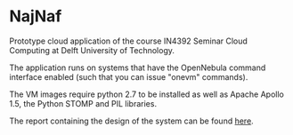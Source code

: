 NajNaf
======

Prototype cloud application of the course IN4392 Seminar Cloud Computing at Delft University of Technology.

The application runs on systems that have the OpenNebula command interface enabled (such that you can issue "onevm" commands).

The VM images require python 2.7 to be installed as well as Apache Apollo 1.5, the Python STOMP and PIL libraries.


The report containing the design of the system can be found <a href="https://github.com/stefanvanwouw/najnaf/blob/master/doc/report.pdf">here</a>.
